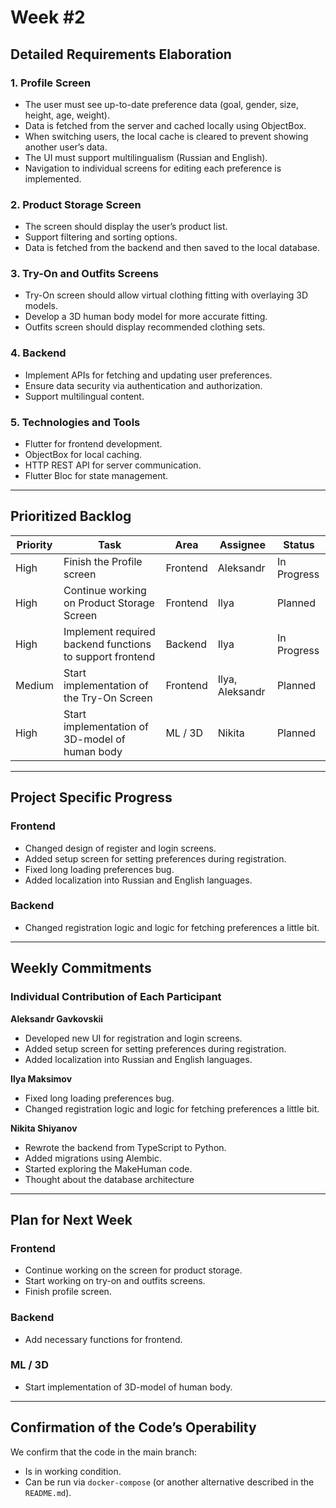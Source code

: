 # Week #2

## Detailed Requirements Elaboration

### 1. Profile Screen
- The user must see up-to-date preference data (goal, gender, size, height, age, weight).
- Data is fetched from the server and cached locally using ObjectBox.
- When switching users, the local cache is cleared to prevent showing another user’s data.
- The UI must support multilingualism (Russian and English).
- Navigation to individual screens for editing each preference is implemented.

### 2. Product Storage Screen
- The screen should display the user’s product list.
- Support filtering and sorting options.
- Data is fetched from the backend and then saved to the local database.

### 3. Try-On and Outfits Screens
- Try-On screen should allow virtual clothing fitting with overlaying 3D models.
- Develop a 3D human body model for more accurate fitting.
- Outfits screen should display recommended clothing sets.

### 4. Backend
- Implement APIs for fetching and updating user preferences.
- Ensure data security via authentication and authorization.
- Support multilingual content.

### 5. Technologies and Tools
- Flutter for frontend development.
- ObjectBox for local caching.
- HTTP REST API for server communication.
- Flutter Bloc for state management.

---

## Prioritized Backlog

| Priority | Task                                                  | Area      | Assignee         | Status       |
|----------|-------------------------------------------------------|-----------|------------------|--------------|
| High     | Finish the Profile screen                             | Frontend  | Aleksandr        | In Progress  |
| High     | Continue working on Product Storage Screen            | Frontend  | Ilya             | Planned      |
| High     | Implement required backend functions to support frontend | Backend | Ilya             | In Progress  |
| Medium   | Start implementation of the Try-On Screen             | Frontend  | Ilya, Aleksandr  | Planned      |
| High     | Start implementation of 3D-model of human body        | ML / 3D   | Nikita           | Planned      |

---

## Project Specific Progress

### Frontend
- Changed design of register and login screens.
- Added setup screen for setting preferences during registration.
- Fixed long loading preferences bug.
- Added localization into Russian and English languages.

### Backend
- Changed registration logic and logic for fetching preferences a little bit.

---

## Weekly Commitments

### Individual Contribution of Each Participant

**Aleksandr Gavkovskii**  
- Developed new UI for registration and login screens.  
- Added setup screen for setting preferences during registration.  
- Added localization into Russian and English languages.

**Ilya Maksimov**  
- Fixed long loading preferences bug.  
- Changed registration logic and logic for fetching preferences a little bit.

**Nikita Shiyanov**  
- Rewrote the backend from TypeScript to Python.  
- Added migrations using Alembic.  
- Started exploring the MakeHuman code.
- Thought about the database architecture
---

## Plan for Next Week

### Frontend
- Continue working on the screen for product storage.
- Start working on try-on and outfits screens.
- Finish profile screen.

### Backend
- Add necessary functions for frontend.

### ML / 3D
- Start implementation of 3D-model of human body.

---

## Confirmation of the Code’s Operability

We confirm that the code in the main branch:
- Is in working condition.
- Can be run via `docker-compose` (or another alternative described in the `README.md`).
